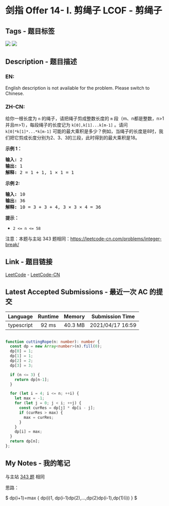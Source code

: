 
# 剑指 Offer 14- I. 剪绳子  LCOF - 剪绳子

## Tags - 题目标签

 <img src="https://img.shields.io/badge/Math-数学-blue.svg">   <img src="https://img.shields.io/badge/Dynamic Programming-动态规划-blue.svg">  


## Description - 题目描述

### EN:
English description is not available for the problem. Please switch to Chinese.

### ZH-CN:
<p>给你一根长度为 <code>n</code> 的绳子，请把绳子剪成整数长度的 <code>m</code> 段（m、n都是整数，n&gt;1并且m&gt;1），每段绳子的长度记为 <code>k[0],k[1]...k[m-1]</code> 。请问 <code>k[0]*k[1]*...*k[m-1]</code> 可能的最大乘积是多少？例如，当绳子的长度是8时，我们把它剪成长度分别为2、3、3的三段，此时得到的最大乘积是18。</p>

<p><strong>示例 1：</strong></p>

<pre><strong>输入: </strong>2
<strong>输出: </strong>1
<strong>解释: </strong>2 = 1 + 1, 1 &times; 1 = 1</pre>

<p><strong>示例&nbsp;2:</strong></p>

<pre><strong>输入: </strong>10
<strong>输出: </strong>36
<strong>解释: </strong>10 = 3 + 3 + 4, 3 &times;&nbsp;3 &times;&nbsp;4 = 36</pre>

<p><strong>提示：</strong></p>

<ul>
	<li><code>2 &lt;= n &lt;= 58</code></li>
</ul>

<p>注意：本题与主站 343 题相同：<a href="https://leetcode-cn.com/problems/integer-break/">https://leetcode-cn.com/problems/integer-break/</a></p>



## Link - 题目链接

[LeetCode](https://leetcode.com/problems/jian-sheng-zi-lcof/description/)  -  [LeetCode-CN](https://leetcode-cn.com/problems/jian-sheng-zi-lcof/description/)
## Latest Accepted Submissions - 最近一次 AC 的提交


| Language | Runtime | Memory | Submission Time |
|:---:|:---:|:---:|:---:|
| typescript  | 92 ms | 40.3 MB | 2021/04/17 16:59 |

```typescript

function cuttingRope(n: number): number {
  const dp = new Array<number>(n).fill(0);
  dp[0] = 1;
  dp[1] = 1;
  dp[2] = 2;
  dp[3] = 3;

  if (n <= 3) {
    return dp[n-1];
  }

  for (let i = 4; i <= n; ++i) {
    let max = -1;
    for (let j = 0; j < i; ++j) {
      const curRes = dp[j] * dp[i - j];
      if (curRes > max) {
        max = curRes;
      }
    }
    dp[i] = max;
  }
  return dp[n];
};

```
## My Notes - 我的笔记


与主站 [343 题](https://leetcode-cn.com/problems/integer-break/) 相同

思路：

$ dp(i+1)=max \{ dp(i)1, dp(i-1)dp(2),...,dp(2)dp(i-1),dp(1)(i)) \}  $


